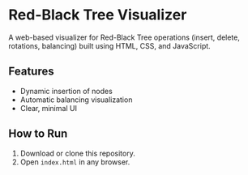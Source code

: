# Red-Black Tree Visualizer

A web-based visualizer for Red-Black Tree operations (insert, delete, rotations, balancing) built using HTML, CSS, and JavaScript.

## Features
- Dynamic insertion of nodes
- Automatic balancing visualization
- Clear, minimal UI

## How to Run
1. Download or clone this repository.
2. Open `index.html` in any browser.
